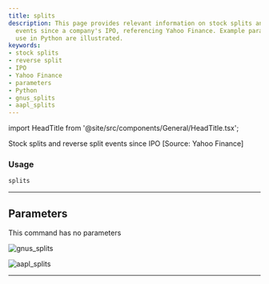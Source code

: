 ```yaml
---
title: splits
description: This page provides relevant information on stock splits and reverse split
  events since a company's IPO, referencing Yahoo Finance. Example parameters for
  use in Python are illustrated.
keywords:
- stock splits
- reverse split
- IPO
- Yahoo Finance
- parameters
- Python
- gnus_splits
- aapl_splits
---
```


import HeadTitle from '@site/src/components/General/HeadTitle.tsx';

<HeadTitle title="splits - Fa - Stocks - Reference | OpenBB Terminal Docs" />

Stock splits and reverse split events since IPO [Source: Yahoo Finance]

### Usage

```python
splits
```

---

## Parameters

This command has no parameters


![gnus_splits](https://user-images.githubusercontent.com/25267873/156905484-61d3a27a-2428-4d80-ae01-b085c875be24.png)

![aapl_splits](https://user-images.githubusercontent.com/25267873/156905485-0964fcbd-c47b-4288-a06c-41363a9fdc30.png)

---
